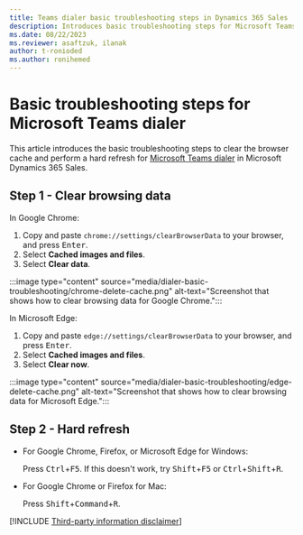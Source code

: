```yaml
---
title: Teams dialer basic troubleshooting steps in Dynamics 365 Sales
description: Introduces basic troubleshooting steps for Microsoft Teams dialer in Microsoft Dynamics 365 Sales.
ms.date: 08/22/2023
ms.reviewer: asaftzuk, ilanak
author: t-ronioded
ms.author: ronihemed
---
```

# Basic troubleshooting steps for Microsoft Teams dialer

This article introduces the basic troubleshooting steps to clear the browser cache and perform a hard refresh for [Microsoft Teams dialer](/dynamics365/sales/configure-microsoft-teams-dialer) in Microsoft Dynamics 365 Sales.

## Step 1 - Clear browsing data

In Google Chrome:

1. Copy and paste `chrome://settings/clearBrowserData` to your browser, and press <kbd>Enter</kbd>.
2. Select **Cached images and files**.
3. Select **Clear data**.

:::image type="content" source="media/dialer-basic-troubleshooting/chrome-delete-cache.png" alt-text="Screenshot that shows how to clear browsing data for Google Chrome.":::

In Microsoft Edge:

1. Copy and paste `edge://settings/clearBrowserData` to your browser, and press <kbd>Enter</kbd>.
2. Select **Cached images and files**.
3. Select **Clear now**.

:::image type="content" source="media/dialer-basic-troubleshooting/edge-delete-cache.png" alt-text="Screenshot that shows how to clear browsing data for Microsoft Edge.":::

## Step 2 - Hard refresh

- For Google Chrome, Firefox, or Microsoft Edge for Windows:

  Press <kbd>Ctrl</kbd>+<kbd>F5</kbd>. If this doesn't work, try <kbd>Shift</kbd>+<kbd>F5</kbd> or <kbd>Ctrl</kbd>+<kbd>Shift</kbd>+<kbd>R</kbd>.

- For Google Chrome or Firefox for Mac:

  Press <kbd>Shift</kbd>+<kbd>Command</kbd>+<kbd>R</kbd>.

[!INCLUDE [Third-party information disclaimer](../../includes/third-party-disclaimer.md)]
